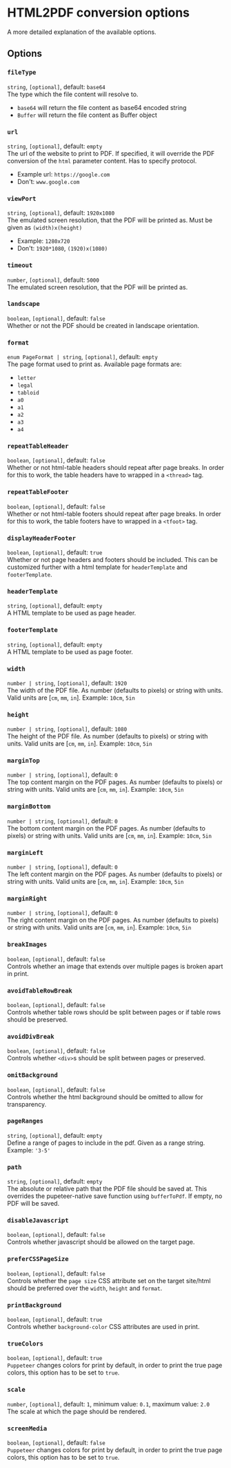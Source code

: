 # HTML2PDF conversion options
A more detailed explanation of the available options.

## Options

### `fileType`<br/>
`string`, `[optional]`, default: `base64`\
The type which the file content will resolve to.
- `base64` will return the file content as base64 encoded string
- `Buffer` will return the file content as Buffer object

### `url`<br/>
`string`, `[optional]`, default: `empty`\
The url of the website to print to PDF. If specified, it will override the PDF conversion of the `html` parameter content. Has to specify protocol.
- Example url: `https://google.com`
- Don't: `www.google.com`

### `viewPort`<br/>
`string`, `[optional]`, default: `1920x1080`\
The emulated screen resolution, that the PDF will be printed as. Must be given as `(width)x(height)`
- Example: `1280x720`
- Don't: `1920*1080`, `(1920)x(1080)`

### `timeout`<br/>
`number`, `[optional]`, default: `5000`\
The emulated screen resolution, that the PDF will be printed as.

### `landscape`<br/>
`boolean`, `[optional]`, default: `false`\
Whether or not the PDF should be created in landscape orientation.

### `format`<br/>
`enum PageFormat | string`, `[optional]`, default: `empty`\
The page format used to print as. Available page formats are:
- `letter`
- `legal`
- `tabloid`
- `a0`
- `a1`
- `a2`
- `a3`
- `a4`

### `repeatTableHeader`<br/>
`boolean`, `[optional]`, default: `false`\
Whether or not html-table headers should repeat after page breaks. In order for this to work, the table headers have to wrapped in a `<thread>` tag.

### `repeatTableFooter`<br/>
`boolean`, `[optional]`, default: `false`\
Whether or not html-table footers should repeat after page breaks. In order for this to work, the table footers have to wrapped in a `<tfoot>` tag.

### `displayHeaderFooter`<br/>
`boolean`, `[optional]`, default: `true`\
Whether or not page headers and footers should be included. This can be customized further with a html template for `headerTemplate` and `footerTemplate`.

### `headerTemplate`<br/>
`string`, `[optional]`, default: `empty`\
A HTML template to be used as page header.

### `footerTemplate`<br/>
`string`, `[optional]`, default: `empty`\
A HTML template to be used as page footer.

### `width`<br/>
`number | string`, `[optional]`, default: `1920`\
The width of the PDF file. As number (defaults to pixels) or string with units. Valid units are [`cm`, `mm`, `in`].
Example: `10cm`, `5in`

### `height`<br/>
`number | string`, `[optional]`, default: `1080`\
The height of the PDF file. As number (defaults to pixels) or string with units. Valid units are [`cm`, `mm`, `in`].
Example: `10cm`, `5in`

### `marginTop`<br/>
`number | string`, `[optional]`, default: `0`\
The top content margin on the PDF pages. As number (defaults to pixels) or string with units. Valid units are [`cm`, `mm`, `in`].
Example: `10cm`, `5in`

### `marginBottom`<br/>
`number | string`, `[optional]`, default: `0`\
The bottom content margin on the PDF pages. As number (defaults to pixels) or string with units. Valid units are [`cm`, `mm`, `in`].
Example: `10cm`, `5in`

### `marginLeft`<br/>
`number | string`, `[optional]`, default: `0`\
The left content margin on the PDF pages. As number (defaults to pixels) or string with units. Valid units are [`cm`, `mm`, `in`].
Example: `10cm`, `5in`

### `marginRight`<br/>
`number | string`, `[optional]`, default: `0`\
The right content margin on the PDF pages. As number (defaults to pixels) or string with units. Valid units are [`cm`, `mm`, `in`].
Example: `10cm`, `5in`

### `breakImages`<br/>
`boolean`, `[optional]`, default: `false`\
Controls whether an image that extends over multiple pages is broken apart in print.

### `avoidTableRowBreak`<br/>
`boolean`, `[optional]`, default: `false`\
Controls whether table rows should be split between pages or if table rows should be preserved.

### `avoidDivBreak`<br/>
`boolean`, `[optional]`, default: `false`\
Controls whether ``<div>``s should be split between pages or preserved.

### `omitBackground`<br/>
`boolean`, `[optional]`, default: `false`\
Controls whether the html background should be omitted to allow for transparency.

### `pageRanges`<br/>
`string`, `[optional]`, default: `empty`\
Define a range of pages to include in the pdf. Given as a range string.
Example: `'3-5'`

### `path`<br/>
`string`, `[optional]`, default: `empty`\
The absolute or relative path that the PDF file should be saved at. This overrides the pupeteer-native save function using `bufferToPdf`. If empty, no PDF will be saved.

### `disableJavascript`<br/>
`boolean`, `[optional]`, default: `false`\
Controls whether javascript should be allowed on the target page.

### `preferCSSPageSize`<br/>
`boolean`, `[optional]`, default: `false`\
Controls whether the ``page size`` CSS attribute set on the target site/html should be preferred over the `width`, `height` and `format`.

### `printBackground`<br/>
`boolean`, `[optional]`, default: `true`\
Controls whether ``background-color`` CSS attributes are used in print.

### `trueColors`<br/>
`boolean`, `[optional]`, default: `true`\
`Puppeteer` changes colors for print by default, in order to print the true page colors, this option has to be set to `true`.

### `scale`<br/>
`number`, `[optional]`, default: `1`, minimum value: `0.1`, maximum value: `2.0`\
The scale at which the page should be rendered.

### `screenMedia`<br/>
`boolean`, `[optional]`, default: `false`\
`Puppeteer` changes colors for print by default, in order to print the true page colors, this option has to be set to `true`.
